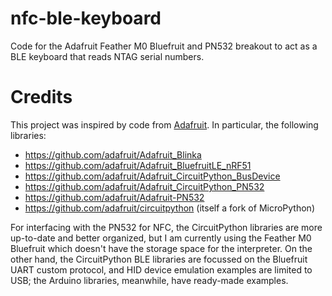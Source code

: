 # nfc-ble-keyboard
Code for the Adafruit Feather M0 Bluefruit and PN532 breakout to act as a BLE keyboard that reads NTAG serial numbers.

# Credits

This project was inspired by code from [Adafruit](https://www.adafruit.com).  In particular, the following libraries:
* https://github.com/adafruit/Adafruit_Blinka
* https://github.com/adafruit/Adafruit_BluefruitLE_nRF51
* https://github.com/adafruit/Adafruit_CircuitPython_BusDevice
* https://github.com/adafruit/Adafruit_CircuitPython_PN532
* https://github.com/adafruit/Adafruit-PN532
* https://github.com/adafruit/circuitpython (itself a fork of MicroPython)

For interfacing with the PN532 for NFC, the CircuitPython libraries are more up-to-date and better organized, but I am currently using the Feather M0 Bluefruit which doesn't have the storage space for the interpreter.  On the other hand, the CircuitPython BLE libraries are focussed on the Bluefruit UART custom protocol, and HID device emulation examples are limited to USB; the Arduino libraries, meanwhile, have ready-made examples.
